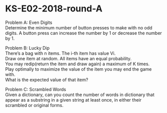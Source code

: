 # KS-E02-2018-round-A
Problem A: Even Digits  
Determine the minimum number of button presses to make with no odd digits. A button press can increase the number by 1 or decrease the number by 1.  

Problem B: Lucky Dip  
There’s a bag with n items. The i-th item has value Vi.  
Draw one item at random. All items have an equal probability.  
You may redip(return the item and draw again) a maximum of K times.  
Play optimally to maximize the value of the item you may end the game with.   
What is the expected value of that item?  

Problem C: Scrambled Words  
Given a dictionary, can you count the number of words in dictionary that appear as a substring in a given string at least once, in either their scrambled or original forms.
